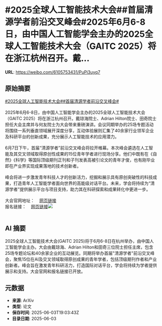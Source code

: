 # #2025全球人工智能技术大会##首届清源学者前沿交叉峰会#2025年6月6-8日，由中国人工智能学会主办的2025全球人工智能技术大会（GAITC 2025）将在浙江杭州召开。戴...

**URL**: https://weibo.com/6105753431/PuPi3uyq7

## 原始摘要

<a href="https://m.weibo.cn/search?containerid=231522type%3D1%26t%3D10%26q%3D%232025%E5%85%A8%E7%90%83%E4%BA%BA%E5%B7%A5%E6%99%BA%E8%83%BD%E6%8A%80%E6%9C%AF%E5%A4%A7%E4%BC%9A%23&amp;extparam=%232025%E5%85%A8%E7%90%83%E4%BA%BA%E5%B7%A5%E6%99%BA%E8%83%BD%E6%8A%80%E6%9C%AF%E5%A4%A7%E4%BC%9A%23" data-hide=""><span class="surl-text">#2025全球人工智能技术大会#</span></a><a href="https://m.weibo.cn/search?containerid=231522type%3D1%26t%3D10%26q%3D%23%E9%A6%96%E5%B1%8A%E6%B8%85%E6%BA%90%E5%AD%A6%E8%80%85%E5%89%8D%E6%B2%BF%E4%BA%A4%E5%8F%89%E5%B3%B0%E4%BC%9A%23&amp;extparam=%23%E9%A6%96%E5%B1%8A%E6%B8%85%E6%BA%90%E5%AD%A6%E8%80%85%E5%89%8D%E6%B2%BF%E4%BA%A4%E5%8F%89%E5%B3%B0%E4%BC%9A%23" data-hide=""><span class="surl-text">#首届清源学者前沿交叉峰会#</span></a><br><br>2025年6月6-8日，由中国人工智能学会主办的2025全球人工智能技术大会（GAITC 2025）将在浙江杭州召开。戴琼海院士、Adrian Hilton院士、田奇院士担任大会主席并与何友院士为大会带来重磅演讲。会议同期举办的25场专题活动将围绕一系列垂直领域展开深度分享，互动体验展则汇集了40余家行业领军企业及科研平台的创新成果，充分展示人工智能技术的应用潜力。<br><br>6月7日下午，首届“清源学者”前沿交叉峰会将拉开帷幕。本次峰会遴选在人工智能及其交叉领域取得原创性成果的15位青年学者进行现场分享。他们中既有在《自然》《科学》等国际顶级期刊正刊和子刊发表高被引论文的青年才俊，也有刚毕业即在产业界实现成果落地的技术创新者。<br><br>峰会将进一步激发青年科技人才的创新活力，挖掘和展示具有原创突破性的科技成果，打造青年人工智能学者面向世界的高能级对话平台。未来，学会将持续为“清源学者”提供展示平台与项目支持，助力其在科研探索和成果转化中更进一步。<br><br>大会官网地址：<a href="https://weibo.cn/sinaurl?u=https%3A%2F%2Fgaitc.caai.cn%2Fweb" data-hide=""><span class="url-icon"><img style="width: 1rem;height: 1rem" src="https://h5.sinaimg.cn/upload/2015/09/25/3/timeline_card_small_web_default.png" referrerpolicy="no-referrer"></span><span class="surl-text">网页链接</span></a><br>报名链接：<a href="https://weibo.cn/sinaurl?u=https%3A%2F%2Fwww.caai.cn%2Findex.php%3Fs%3D%2Fhome%2Farticle%2Fdetail%2Fid%2F4662.html" data-hide=""><span class="url-icon"><img style="width: 1rem;height: 1rem" src="https://h5.sinaimg.cn/upload/2015/09/25/3/timeline_card_small_web_default.png" referrerpolicy="no-referrer"></span><span class="surl-text">网页链接</span></a><img style="" src="https://tvax4.sinaimg.cn/large/006Fd7o3gy1i225xrg9koj30u06tme3y.jpg" referrerpolicy="no-referrer"><br><br>

## AI 摘要

2025全球人工智能技术大会(GAITC 2025)将于6月6-8日在杭州举办，由中国人工智能学会主办。大会由戴琼海、Adrian Hilton和田奇三位院士担任主席，包含25场专题论坛和40余家企业的互动展览。同期将举办首届"清源学者"前沿交叉峰会，聚焦15位在AI及交叉领域取得原创成果的青年学者，包括顶级期刊作者和产业创新者。峰会旨在激发青年科研活力，打造国际对话平台，学会将持续为学者提供展示和支持。大会官网和报名链接已开放。

## 元数据

- **来源**: ArXiv
- **类型**: 论文
- **保存时间**: 2025-06-03T19:03:43Z
- **目录日期**: 2025-06-03

